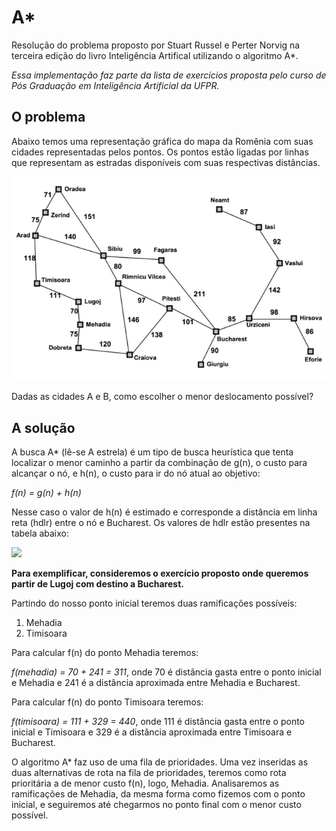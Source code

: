 # A*

Resolução do problema proposto por Stuart Russel e Perter Norvig na terceira edição do livro Inteligência Artifical utilizando o algoritmo A\*.

*Essa implementação faz parte da lista de exercícios proposta pelo curso de Pós Graduação em Inteligência Artificial da UFPR.*

## O problema

Abaixo temos uma representação gráfica do mapa da Romênia com suas cidades representadas pelos pontos. Os pontos estão ligadas por linhas que representam as estradas disponíveis com suas respectivas distâncias.

![](images/romenia_grafo.png)

Dadas as cidades A e B, como escolher o menor deslocamento possível?


## A solução

A busca A\* (lê-se A estrela) é um tipo de busca heurística que tenta localizar o menor caminho a partir da combinação de g(n), o custo para alcançar o nó, e h(n), o custo para ir do nó atual ao objetivo:

*f(n) = g(n) + h(n)*

Nesse caso o valor de h(n) é estimado e corresponde a distância em linha reta (hdlr) entre o nó e Bucharest. Os valores de hdlr estão presentes na tabela abaixo:

![](images/hddr.png)

**Para exemplificar, consideremos o exercício proposto onde queremos partir de Lugoj com destino a Bucharest.**

Partindo do nosso ponto inicial teremos duas ramificações possíveis:

1. Mehadia
2. Timisoara

Para calcular f(n) do ponto Mehadia teremos:

*f(mehadia) = 70 + 241 = 311*, onde 70 é distância gasta entre o ponto inicial e Mehadia e 241 é a distância aproximada entre Mehadia e Bucharest.

Para calcular f(n) do ponto Timisoara teremos:

*f(timisoara) = 111 + 329 = 440*, onde 111 é distância gasta entre o ponto inicial e Timisoara e 329 é a  distância aproximada entre Timisoara e Bucharest.

O algoritmo A\* faz uso de uma fila de prioridades. Uma vez inseridas as duas alternativas de rota na fila de prioridades, teremos como rota prioritária a de menor custo f(n), logo, Mehadia. Analisaremos as ramificações de Mehadia, da mesma forma como fizemos com o ponto inicial, e seguiremos até chegarmos no ponto final com o menor custo possível.



